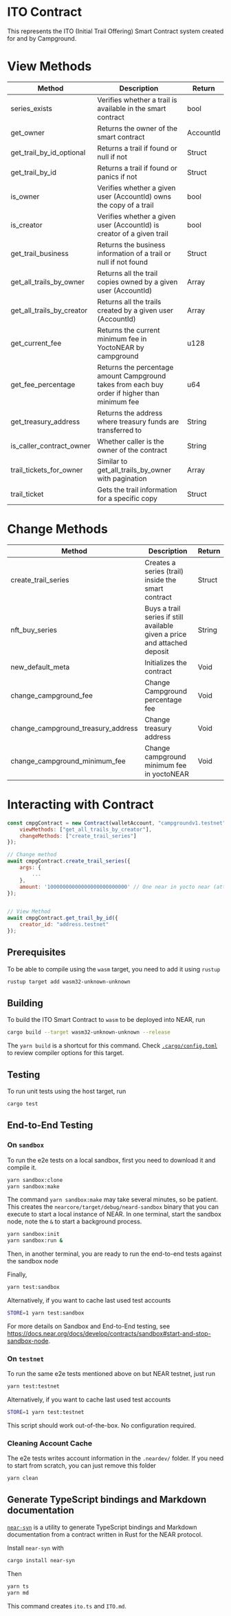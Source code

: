 # ITO Contract

This represents the ITO (Initial Trail Offering) Smart Contract system created for and by Campground.

# View Methods

| Method | Description | Return |
| ------ | ----------- | ---- |
| series_exists | Verifies whether a trail is available in the smart contract | bool |
| get_owner | Returns the owner of the smart contract | AccountId |
| get_trail_by_id_optional | Returns a trail if found or null if not | Struct |
| get_trail_by_id | Returns a trail if found or panics if not | Struct |
| is_owner | Verifies whether a given user (AccountId) owns the copy of a trail | bool |
| is_creator | Verifies whether a given user (AccountId) is creator of a given trail | bool |
| get_trail_business | Returns the business information of a trail or null if not found | Struct |
| get_all_trails_by_owner | Returns all the trail copies owned by a given user (AccountId) | Array<Struct> |
| get_all_trails_by_creator | Returns all the trails created by a given user (AccountId) | Array<Struct> |
| get_current_fee | Returns the current minimum fee in YoctoNEAR by campground | u128 |
| get_fee_percentage | Returns the percentage amount Campground takes from each buy order if higher than minimum fee | u64 |
| get_treasury_address | Returns the address where treasury funds are transferred to | String | 
| is_caller_contract_owner | Whether caller is the owner of the contract | String | 
| trail_tickets_for_owner | Similar to get_all_trails_by_owner with pagination | Array<Struct> | 
| trail_ticket | Gets the trail information for a specific copy | Struct |

# Change Methods

| Method | Description | Return |
| ------ | ----------- | ---- |
| create_trail_series | Creates a series (trail) inside the smart contract | Struct | 
| nft_buy_series | Buys a trail series if still available given a price and attached deposit | String |
| new_default_meta | Initializes the contract | Void |
| change_campground_fee | Change Campground percentage fee | Void |
| change_campground_treasury_address | Change treasury address | Void |
| change_campground_minimum_fee | Change campground minimum fee in yoctoNEAR | Void |

# Interacting with Contract 

```javascript
const cmpgContract = new Contract(walletAccount, "campgroundv1.testnet", {
    viewMethods: ["get_all_trails_by_creator"],
    changeMethods: ["create_trail_series"]
});

// Change method
await cmpgContract.create_trail_series({
    args: {
        ...
    },
    amount: '10000000000000000000000000' // One near in yocto near (attached deposit)
});


// View Method
await cmpgContract.get_trail_by_id({
    creator_id: "address.testnet"
});
```

## Prerequisites

To be able to compile using the `wasm` target,
you need to add it using `rustup`

```sh
rustup target add wasm32-unknown-unknown 
```

## Building

To build the ITO Smart Contract to `wasm` to be deployed into NEAR, run

```sh
cargo build --target wasm32-unknown-unknown --release
```

The `yarn build` is a shortcut for this command.
Check [`.cargo/config.toml`](.cargo/config.toml) to review compiler options for this target.

## Testing

To run unit tests using the host target, run

```sh
cargo test
```

## End-to-End Testing

### On `sandbox`

To run the e2e tests on a local sandbox, first you need to download it and compile it.

```sh
yarn sandbox:clone
yarn sandbox:make
```

The command `yarn sandbox:make` may take several minutes, so be patient.
This creates the `nearcore/target/debug/neard-sandbox` binary that you can execute to start a local instance of NEAR.
In one terminal, start the sandbox node, note the `&` to start a background process.

```sh
yarn sandbox:init
yarn sandbox:run &
```

Then, in another terminal, you are ready to run the end-to-end tests against the sandbox node

Finally,

```sh
yarn test:sandbox
```

Alternatively, if you want to cache last used test accounts

```sh
STORE=1 yarn test:sandbox
```

For more details on Sandbox and End-to-End testing,
see <https://docs.near.org/docs/develop/contracts/sandbox#start-and-stop-sandbox-node>.

### On `testnet`

To run the same e2e tests mentioned above on but NEAR testnet, just run

```sh
yarn test:testnet
```

Alternatively, if you want to cache last used test accounts

```sh
STORE=1 yarn test:testnet
```

This script should work out-of-the-box.
No configuration required.

### Cleaning Account Cache

The e2e tests writes account information in the `.neardev/` folder.
If you need to start from scratch, you can just remove this folder

```sh
yarn clean
```

## Generate TypeScript bindings and Markdown documentation

[`near-syn`](https://github.com/acuarica/near-syn) is a utility to generate TypeScript bindings and Markdown documentation from a contract written in Rust for the NEAR protocol.

Install `near-syn` with

```sh
cargo install near-syn
```

Then

```sh
yarn ts
yarn md
```

This command creates `ito.ts` and `ITO.md`.
